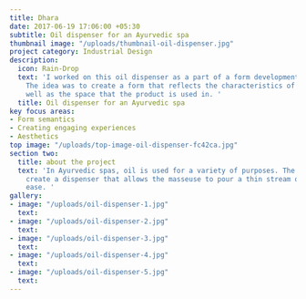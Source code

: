 ```yaml
---
title: Dhara
date: 2017-06-19 17:06:00 +05:30
subtitle: Oil dispenser for an Ayurvedic spa
thumbnail image: "/uploads/thumbnail-oil-dispenser.jpg"
project category: Industrial Design
description:
  icon: Rain-Drop
  text: 'I worked on this oil dispenser as a part of a form development exercise.
    The idea was to create a form that reflects the characteristics of the user as
    well as the space that the product is used in. '
  title: Oil dispenser for an Ayurvedic spa
key focus areas:
- Form semantics
- Creating engaging experiences
- Aesthetics
top image: "/uploads/top-image-oil-dispenser-fc42ca.jpg"
section two:
  title: about the project
  text: 'In Ayurvedic spas, oil is used for a variety of purposes. The idea was to
    create a dispenser that allows the masseuse to pour a thin stream of oil with
    ease. '
gallery:
- image: "/uploads/oil-dispenser-1.jpg"
  text: 
- image: "/uploads/oil-dispenser-2.jpg"
  text: 
- image: "/uploads/oil-dispenser-3.jpg"
  text: 
- image: "/uploads/oil-dispenser-4.jpg"
  text: 
- image: "/uploads/oil-dispenser-5.jpg"
  text: 
---
```


